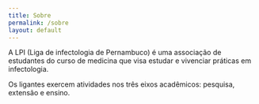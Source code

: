 ```yaml
---
title: Sobre
permalink: /sobre
layout: default
---
```


A LPI (Liga de infectologia de Pernambuco) é uma associação de estudantes do curso de medicina que visa estudar e vivenciar práticas em infectologia.

Os ligantes exercem atividades nos três eixos acadêmicos: pesquisa, extensão e ensino.
